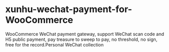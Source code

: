 # xunhu-wechat-payment-for-WooCommerce
WooCommerce WeChat payment gateway, support WeChat scan code and H5 public payment, pay treasure to sweep to pay, no threshold, no sign, free for the record.Personal WeChat collection
